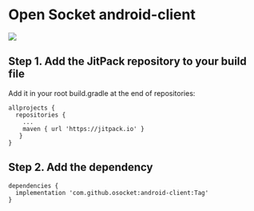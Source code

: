 # Open Socket android-client
[![](https://jitpack.io/v/osocket/android-client.svg)](https://jitpack.io/#osocket/android-client)

## Step 1. Add the JitPack repository to your build file 
Add it in your root build.gradle at the end of repositories:
```
allprojects {
  repositories {
    ...
    maven { url 'https://jitpack.io' }
   }
}
```

## Step 2. Add the dependency
```
dependencies {
  implementation 'com.github.osocket:android-client:Tag'
}
```

